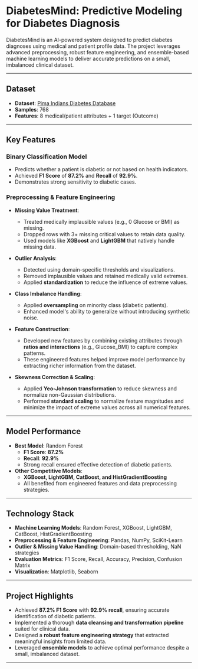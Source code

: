 # DiabetesMind: Predictive Modeling for Diabetes Diagnosis

DiabetesMind is an AI-powered system designed to predict diabetes diagnoses using medical and patient profile data. The project leverages advanced preprocessing, robust feature engineering, and ensemble-based machine learning models to deliver accurate predictions on a small, imbalanced clinical dataset.

---

## Dataset

- **Dataset**: [Pima Indians Diabetes Database](https://www.kaggle.com/datasets/jhskaggle/diabetescsv)
- **Samples**: 768
- **Features**: 8 medical/patient attributes + 1 target (Outcome)

---

## Key Features

### Binary Classification Model
- Predicts whether a patient is diabetic or not based on health indicators.
- Achieved **F1 Score** of **87.2%** and **Recall** of **92.9%**.
- Demonstrates strong sensitivity to diabetic cases.

### Preprocessing & Feature Engineering
- **Missing Value Treatment**:
  - Treated medically implausible values (e.g., 0 Glucose or BMI) as missing.
  - Dropped rows with 3+ missing critical values to retain data quality.
  - Used models like **XGBoost** and **LightGBM** that natively handle missing data.

- **Outlier Analysis**:
  - Detected using domain-specific thresholds and visualizations.
  - Removed implausible values and retained medically valid extremes.
  - Applied **standardization** to reduce the influence of extreme values.

- **Class Imbalance Handling**:
  - Applied **oversampling** on minority class (diabetic patients).
  - Enhanced model's ability to generalize without introducing synthetic noise.

- **Feature Construction**:
  - Developed new features by combining existing attributes through **ratios and interactions** (e.g., Glucose_BMI) to capture complex patterns.
  - These engineered features helped improve model performance by extracting richer information from the dataset.

- **Skewness Correction & Scaling**:
  - Applied **Yeo-Johnson transformation** to reduce skewness and normalize non-Gaussian distributions.
  - Performed **standard scaling** to normalize feature magnitudes and minimize the impact of extreme values across all numerical features.

---

## Model Performance

- **Best Model**: Random Forest
  - **F1 Score**: **87.2%**
  - **Recall**: **92.9%**
  - Strong recall ensured effective detection of diabetic patients.
- **Other Competitive Models**:
  - **XGBoost, LightGBM, CatBoost, and HistGradientBoosting**
  - All benefited from engineered features and data preprocessing strategies.

---

## Technology Stack

- **Machine Learning Models**: Random Forest, XGBoost, LightGBM, CatBoost, HistGradientBoosting
- **Preprocessing & Feature Engineering**: Pandas, NumPy, SciKit-Learn
- **Outlier & Missing Value Handling**: Domain-based thresholding, NaN strategies
- **Evaluation Metrics**: F1 Score, Recall, Accuracy, Precision, Confusion Matrix
- **Visualization**: Matplotlib, Seaborn

---

## Project Highlights

- Achieved **87.2% F1 Score** with **92.9% recall**, ensuring accurate identification of diabetic patients.
- Implemented a thorough **data cleansing and transformation pipeline** suited for clinical data.
- Designed a **robust feature engineering strategy** that extracted meaningful insights from limited data.
- Leveraged **ensemble models** to achieve optimal performance despite a small, imbalanced dataset.

---
